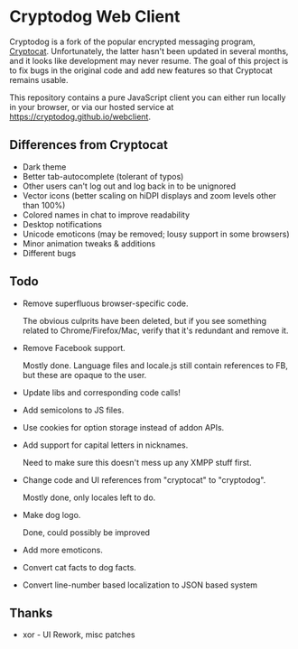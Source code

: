 # Cryptodog Web Client

Cryptodog is a fork of the popular encrypted messaging program, [Cryptocat](https://github.com/cryptocat/cryptocat). Unfortunately, the latter hasn't been updated in several months, and it looks like development may never resume. The goal of this project is to fix bugs in the original code and add new features so that Cryptocat remains usable.

This repository contains a pure JavaScript client you can either run locally in your browser, or via our hosted service at https://cryptodog.github.io/webclient.

## Differences from Cryptocat
* Dark theme
* Better tab-autocomplete (tolerant of typos)
* Other users can't log out and log back in to be unignored
* Vector icons (better scaling on hiDPI displays and zoom levels other than 100%)
* Colored names in chat to improve readability
* Desktop notifications
* Unicode emoticons (may be removed; lousy support in some browsers)
* Minor animation tweaks & additions
* Different bugs

## Todo

* Remove superfluous browser-specific code.

    The obvious culprits have been deleted, but if you see something related to Chrome/Firefox/Mac, verify that it's redundant and remove it.

* Remove Facebook support.

    Mostly done. Language files and locale.js still contain references to FB, but these are opaque to the user.

* Update libs and corresponding code calls!

* Add semicolons to JS files.

* Use cookies for option storage instead of addon APIs.

* Add support for capital letters in nicknames.

    Need to make sure this doesn't mess up any XMPP stuff first.

* Change code and UI references from "cryptocat" to "cryptodog".

    Mostly done, only locales left to do.

* Make dog logo.

    Done, could possibly be improved

* Add more emoticons.

* Convert cat facts to dog facts.

* Convert line-number based localization to JSON based system

## Thanks
* xor - UI Rework, misc patches
